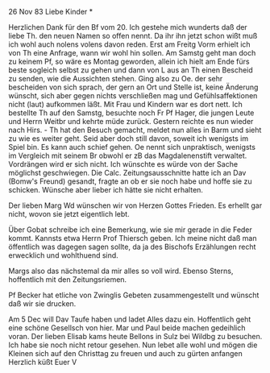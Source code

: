  26 Nov 83
Liebe Kinder <Marie>*

Herzlichen Dank für den Bf vom 20. Ich gestehe mich wunderts daß der liebe Th. den neuen Namen so offen nennt. Da ihr ihn jetzt schon wißt muß ich wohl auch nolens volens davon reden. Erst am Freitg Vorm erhielt ich von Th eine Anfrage, wann wir wohl hin sollen. Am Samstg geht man doch zu keinem Pf, so wäre es Montag geworden, allein ich hielt am Ende fürs beste sogleich selbst zu gehen und dann von L aus an Th einen Bescheid zu senden, wie die Aussichten stehen. Ging also zu Oe. der sehr bescheiden von sich sprach, der gern an Ort und Stelle ist, keine Änderung wünscht, sich aber gegen nichts verschließen mag und Gefühlsaffektionen nicht (laut) aufkommen läßt. Mit Frau und Kindern war es dort nett. Ich bestellte Th auf den Samstg, besuchte noch Fr Pf Hager, die jungen Leute und Herrn Weitbr und kehrte müde zurück. Gestern reichte es nun wieder nach Hirs. - Th hat den Besuch gemacht, meldet nun alles in Barm und sieht zu wie es weiter geht. Seid aber doch still davon, soweit ich wenigsts im Spiel bin. Es kann auch schief gehen. Oe nennt sich unpraktisch, wenigsts im Vergleich mit seinem Br obwohl er zB das Magdalenenstift verwaltet. Vordrängen wird er sich nicht. Ich wünschte es würde von der Sache möglichst geschwiegen. 
Die Calc. Zeitungsausschnitte hatte ich an Dav (Bomw's Freund) gesandt, fragte an ob er sie noch habe und hoffe sie zu schicken. Wünsche aber lieber ich hätte sie nicht erhalten.

Der lieben Marg Wd wünschen wir von Herzen Gottes Frieden. Es erhellt gar nicht, wovon sie jetzt eigentlich lebt.

Über Gobat schreibe ich eine Bemerkung, wie sie mir gerade in die Feder kommt. Kannsts etwa Herrn Prof Thiersch geben. Ich meine nicht daß man öffentlich was dagegen sagen sollte, da ja des Bischofs Erzählungen recht erwecklich und wohlthuend sind.

Margs also das nächstemal da mir alles so voll wird. Ebenso Sterns, hoffentlich mit den Zeitungsriemen.

Pf Becker hat etliche von Zwinglis Gebeten zusammengestellt und wünscht daß wir sie drucken.

Am 5 Dec will Dav Taufe haben und ladet Alles dazu ein. Hoffentlich geht eine schöne Gesellsch von hier. Mar und Paul beide machen gedeihlich voran. 
Der lieben Elisab kams heute Bellons in Sulz bei Wildbg zu besuchen. Ich habe sie noch nicht retour gesehen. Nun lebet alle wohl und mögen die Kleinen sich auf den Christtag zu freuen und auch zu gürten anfangen 
 Herzlich küßt Euer V
